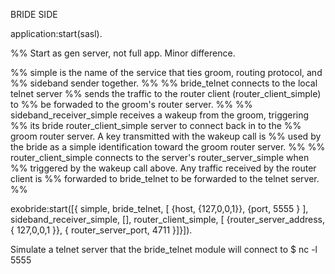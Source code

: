 BRIDE SIDE

application:start(sasl).

%% Start as gen server, not full app. Minor difference.


%% simple is the name of the service that ties groom, routing protocol, and
%% sideband sender together.
%% 
%% bride_telnet connects to the local telnet server
%% sends the traffic to the router client (router_client_simple) to
%% be forwaded to the groom's router server.
%%
%% sideband_receiver_simple receives a wakeup from the groom, triggering
%% its bride router_client_simple server to connect back in to the 
%% groom router server. A key transmitted with the wakeup call is
%% used by the bride as a simple identification toward the groom router server.
%% 
%% router_client_simple connects to the server's router_server_simple when 
%% triggered by the wakeup call above. Any traffic received by the router client is
%% forwarded to bride_telnet to be forwarded to the telnet server.
%%

exobride:start([{ simple, bride_telnet, [ {host, {127,0,0,1}}, {port, 5555 } ], sideband_receiver_simple, [], router_client_simple, [ {router_server_address, { 127,0,0,1 }}, { router_server_port, 4711 }]}]).

Simulate a telnet server that the bride_telnet module will connect to
$ nc -l 5555
